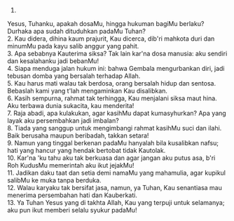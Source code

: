 1.
Yesus, Tuhanku, apakah dosaMu, hingga hukuman bagiMu berlaku?
Durhaka apa sudah dituduhkan padaMu Tuhan?
<br>
2.
Kau didera, dihina kaum prajurit, Kau dicerca, dib'ri mahkota duri
dan minumMu pada kayu salib anggur yang pahit.
<br>
3.
Apa sebabnya Kauterima siksa? Tak lain kar'na dosa manusia:
aku sendiri dan kesalahanku jadi bebanMu!
<br>
4.
Siapa menduga jalan hukum ini: bahwa Gembala mengurbankan diri,
jadi tebusan domba yang bersalah terhadap Allah.
<br>
5.
Kau harus mati walau tak berdosa, orang bersalah hidup dan sentosa.
Bebaslah kami yang t'lah mengaminkan Kau disalibkan.
<br>
6.
Kasih sempurna, rahmat tak terhingga, Kau menjalani siksa maut hina.
Aku terbawa dunia sukacita, kau menderita!
<br>
7.
Raja abadi, apa kulakukan, agar kasihMu dapat kumasyhurkan?
Apa yang layak aku persembahkan jadi imbalan?
<br>
8.
Tiada yang sanggup untuk mengimbangi rahmat kasihMu suci dan ilahi.
Baik berusaha maupun beribadah, takkan setara!
<br>
9.
Namun yang tinggal berkenan padaMu hanyalah bila kusalibkan nafsu;
hati yang hancur yang hendak bertobat tidak Kautolak.
<br>
10.
Kar'na 'ku tahu aku tak berkuasa dan agar jangan aku putus asa,
b'ri Roh KudusMu memerintah aku ikut jejakMu!
<br>
11.
Jadikan daku taat dan setia demi namaMu yang mahamulia,
agar kupikul salibMu ke muka tanpa berduka.
<br>
12.
Walau karyaku tak bersifat jasa, namun, ya Tuhan, Kau senantiasa
mau menerima persembahan hati dan Kauberkati.
<br>
13.
Ya Tuhan Yesus yang di takhta Allah, Kau yang terpuji untuk selamanya;
aku pun ikut memberi selalu syukur padaMu!